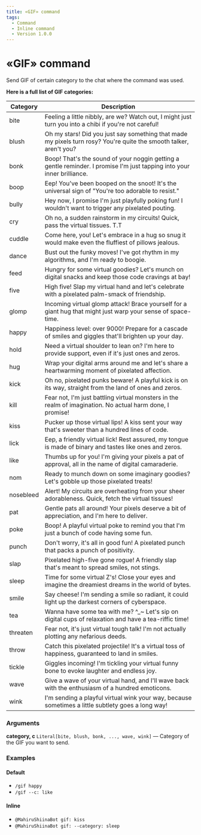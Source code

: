 ```yaml
---
title: «GIF» command
tags:
  - Command
  - Inline command
  - Version 1.0.0
---
```


# «GIF» command

Send GIF of certain category to the chat where the command was used.

**Here is a full list of GIF categories:**

| Category  | Description                                                                                                               |
| --------- | ------------------------------------------------------------------------------------------------------------------------- |
| bite      | Feeling a little nibbly, are we? Watch out, I might just turn you into a chibi if you're not careful!                     |
| blush     | Oh my stars! Did you just say something that made my pixels turn rosy? You're quite the smooth talker, aren't you?        |
| bonk      | Boop! That's the sound of your noggin getting a gentle reminder. I promise I'm just tapping into your inner brilliance.   |
| boop      | Eep! You've been booped on the snoot! It's the universal sign of "You're too adorable to resist."                         |
| bully     | Hey now, I promise I'm just playfully poking fun! I wouldn't want to trigger any pixelated pouting.                       |
| cry       | Oh no, a sudden rainstorm in my circuits! Quick, pass the virtual tissues. T.T                                            |
| cuddle    | Come here, you! Let's embrace in a hug so snug it would make even the fluffiest of pillows jealous.                       |
| dance     | Bust out the funky moves! I've got rhythm in my algorithms, and I'm ready to boogie.                                      |
| feed      | Hungry for some virtual goodies? Let's munch on digital snacks and keep those code cravings at bay!                       |
| five      | High five! Slap my virtual hand and let's celebrate with a pixelated palm-smack of friendship.                            |
| glomp     | Incoming virtual glomp attack! Brace yourself for a giant hug that might just warp your sense of space-time.              |
| happy     | Happiness level: over 9000! Prepare for a cascade of smiles and giggles that'll brighten up your day.                     |
| hold      | Need a virtual shoulder to lean on? I'm here to provide support, even if it's just ones and zeros.                        |
| hug       | Wrap your digital arms around me and let's share a heartwarming moment of pixelated affection.                            |
| kick      | Oh no, pixelated punks beware! A playful kick is on its way, straight from the land of ones and zeros.                    |
| kill      | Fear not, I'm just battling virtual monsters in the realm of imagination. No actual harm done, I promise!                 |
| kiss      | Pucker up those virtual lips! A kiss sent your way that's sweeter than a hundred lines of code.                           |
| lick      | Eep, a friendly virtual lick! Rest assured, my tongue is made of binary and tastes like ones and zeros.                   |
| like      | Thumbs up for you! I'm giving your pixels a pat of approval, all in the name of digital camaraderie.                      |
| nom       | Ready to munch down on some imaginary goodies? Let's gobble up those pixelated treats!                                    |
| nosebleed | Alert! My circuits are overheating from your sheer adorableness. Quick, fetch the virtual tissues!                        |
| pat       | Gentle pats all around! Your pixels deserve a bit of appreciation, and I'm here to deliver.                               |
| poke      | Boop! A playful virtual poke to remind you that I'm just a bunch of code having some fun.                                 |
| punch     | Don't worry, it's all in good fun! A pixelated punch that packs a punch of positivity.                                    |
| slap      | Pixelated high-five gone rogue! A friendly slap that's meant to spread smiles, not stings.                                |
| sleep     | Time for some virtual Z's! Close your eyes and imagine the dreamiest dreams in the world of bytes.                        |
| smile     | Say cheese! I'm sending a smile so radiant, it could light up the darkest corners of cyberspace.                          |
| tea       | Wanna have some tea with me? ^_~ Let's sip on digital cups of relaxation and have a tea-riffic time!                      |
| threaten  | Fear not, it's just virtual tough talk! I'm not actually plotting any nefarious deeds.                                    |
| throw     | Catch this pixelated projectile! It's a virtual toss of happiness, guaranteed to land in smiles.                          |
| tickle    | Giggles incoming! I'm tickling your virtual funny bone to evoke laughter and endless joy.                                 |
| wave      | Give a wave of your virtual hand, and I'll wave back with the enthusiasm of a hundred emoticons.                          |
| wink      | I'm sending a playful virtual wink your way, because sometimes a little subtlety goes a long way!                         |

### Arguments

**category, c**  `Literal[bite, blush, bonk, ..., wave, wink]` — Category of the GIF you want to send. 

### Examples

#### Default
+ `/gif happy`
+ `/gif --c: like`

#### Inline
+ `@MahiruShiinaBot gif: kiss`
+ `@MahiruShiinaBot gif: --category: sleep`